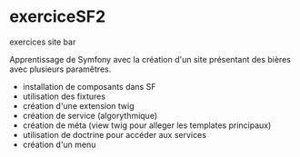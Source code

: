 # exerciceSF2
exercices site bar

Apprentissage de Symfony avec la création d'un site présentant des bières avec plusieurs paramêtres.
- installation de composants dans SF
- utilisation des fixtures
- création d'une extension twig
- création de service (algorythmique)
- création de méta (view twig pour alleger les templates principaux)
- utilisation de doctrine pour accéder aux services
- création d'un menu
